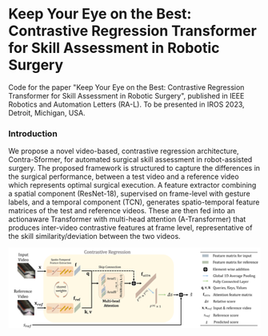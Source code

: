 # Keep Your Eye on the Best: Contrastive Regression Transformer for Skill Assessment in Robotic Surgery
Code for the paper "Keep Your Eye on the Best: Contrastive Regression Transformer for Skill Assessment in Robotic Surgery", published in IEEE Robotics and Automation Letters (RA-L).
To be presented in IROS 2023, Detroit, Michigan, USA.

### Introduction
We propose a novel video-based, contrastive
regression architecture, Contra-Sformer, for automated
surgical skill assessment in robot-assisted surgery. The proposed
framework is structured to capture the differences in the
surgical performance, between a test video and a reference video
which represents optimal surgical execution. A feature extractor
combining a spatial component (ResNet-18), supervised on
frame-level with gesture labels, and a temporal component
(TCN), generates spatio-temporal feature matrices of the test
and reference videos. These are then fed into an actionaware
Transformer with multi-head attention (A-Transformer)
that produces inter-video contrastive features at frame level,
representative of the skill similarity/deviation between the two
videos.

![Contra-Sformer](ContraSformer.png)
